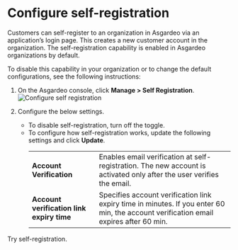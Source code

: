 # Configure self-registration

<a :href="$withBase('/guides/user-management/manage-users/user-accounts/customer')">Customers</a> can self-register to an organization in Asgardeo via an application’s login page. This creates a new customer account in the organization. The self-registration capability is enabled in Asgardeo organizations by default. 

To disable this capability in your organization or to change the default configurations, see the following instructions:

1. On the Asgardeo console, click **Manage > Self Registration**.
    <img :src="$withBase('/assets/img/guides/organization/self-registration/configure-self-registration.png')" alt="Configure self registration">
2. Configure the below settings.

    -   To disable self-registration, turn off the toggle.
    -   To configure how self-registration works, update the following settings and click **Update**.
        <table>
            <tbody>
                <tr>
                    <td><b>Account Verification</b></td>
                    <td>Enables email verification at self-registration. The new account is activated only after the user verifies the email.</td>
                </tr>
                <tr>
                    <td><b>Account verification link expiry time</b></td>
                    <td>Specifies account verification link expiry time in minutes. If you enter 60 min, the account verification email expires after 60 min.</td>
            </tr>
            </tbody>
        </table>

<a :href="$withBase('/guides/organization/self-service/customer/self-register/')">Try self-registration</a>.